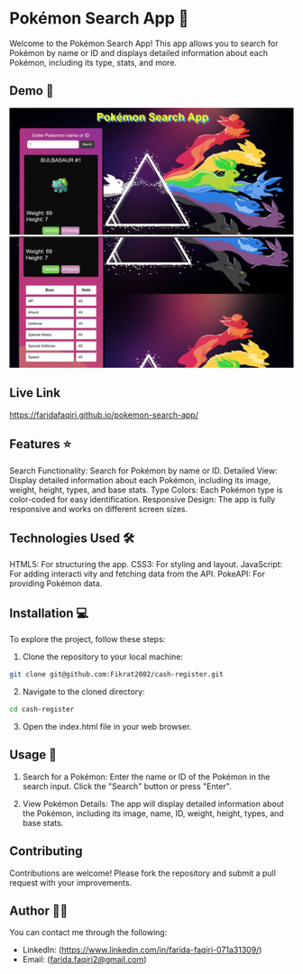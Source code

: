 # Pokémon Search App 🚀

Welcome to the Pokémon Search App! This app allows you to search for Pokémon by name or ID and displays detailed information about each Pokémon, including its type, stats, and more.

## Demo 📸

![Project Demo](./images/Capture.JPG)
![Project Demo](./images/Capture2.JPG)

## Live Link

https://faridafaqiri.github.io/pokemon-search-app/

## Features ⭐

Search Functionality: Search for Pokémon by name or ID.
Detailed View: Display detailed information about each Pokémon, including its image, weight, height, types, and base stats.
Type Colors: Each Pokémon type is color-coded for easy identification.
Responsive Design: The app is fully responsive and works on different screen sizes.

## Technologies Used 🛠️

HTML5: For structuring the app.
CSS3: For styling and layout.
JavaScript: For adding interacti
vity and fetching data from the API.
PokeAPI: For providing Pokémon data.

## Installation 💻

To explore the project, follow these steps:

1. Clone the repository to your local machine:

```bash
git clone git@github.com:Fikrat2002/cash-register.git
```

2. Navigate to the cloned directory:


```bash
cd cash-register
```

3. Open the index.html file in your web browser.

## Usage 🎯

1. Search for a Pokémon:
  Enter the name or ID of the Pokémon in the search input.
  Click the "Search" button or press "Enter".

2. View Pokémon Details:
The app will display detailed information about the Pokémon, including its image, name, ID, weight, height, types, and base stats.

## Contributing

Contributions are welcome! Please fork the repository and submit a pull request with your improvements.

## Author 👩‍💻

You can contact me through the following:

- LinkedIn: (<https://www.linkedin.com/in/farida-faqiri-071a31309/>)
- Email: (<farida.faqiri2@gmail.com>)
